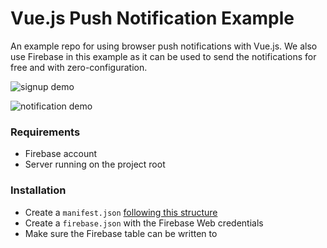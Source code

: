 Vue.js Push Notification Example
================================

An example repo for using browser push notifications with Vue.js. We also use Firebase in this example as it can be used to send the notifications for free and with zero-configuration.

![signup demo](https://raw.githubusercontent.com/invokemedia/vue-push-notification-example/master/signup.gif)

![notification demo](https://raw.githubusercontent.com/invokemedia/vue-push-notification-example/master/notify.gif)

### Requirements

* Firebase account
* Server running on the project root

### Installation

* Create a `manifest.json` [following this structure](https://developers.google.com/web/updates/2015/03/push-notifications-on-the-open-web#add_a_web_app_manifest)
* Create a `firebase.json` with the Firebase Web credentials
* Make sure the Firebase table can be written to

